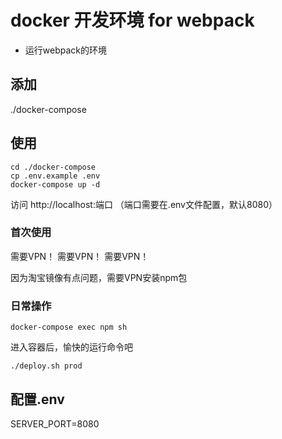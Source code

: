 # docker 开发环境 for webpack

- 运行webpack的环境


## 添加

./docker-compose

## 使用
```shell
cd ./docker-compose
cp .env.example .env
docker-compose up -d
```

访问
http://localhost:端口 （端口需要在.env文件配置，默认8080）

### 首次使用
需要VPN！
需要VPN！
需要VPN！

因为淘宝镜像有点问题，需要VPN安装npm包

### 日常操作
```shell
docker-compose exec npm sh
```
进入容器后，愉快的运行命令吧
```shell
./deploy.sh prod
```

## 配置.env
SERVER_PORT=8080
